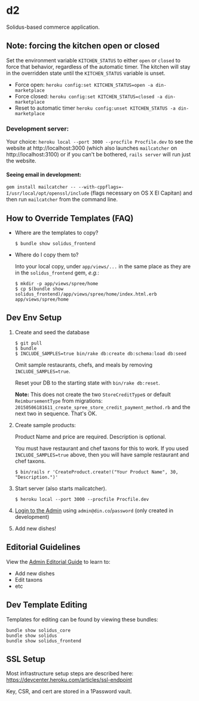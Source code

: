 # d2
Solidus-based commerce application.

## Note: forcing the kitchen open or closed
Set the environment variable `KITCHEN_STATUS` to either `open` or `closed` to force that behavior, regardless of the automatic timer. The kitchen will stay in the overridden state until the `KITCHEN_STATUS` variable is unset.

- Force open: `heroku config:set KITCHEN_STATUS=open -a din-marketplace`
- Force closed: `heroku config:set KITCHEN_STATUS=closed -a din-marketplace`
- Reset to automatic timer `heroku config:unset KITCHEN_STATUS -a din-marketplace`

### Development server:
Your choice: `heroku local --port 3000 --procfile Procfile.dev` to see the website at http://localhost:3000 (which also launches `mailcatcher` on http://localhost:3100) or if you can't be bothered, `rails server` will run just the website.

#### Seeing email in development:
`gem install mailcatcher -- --with-cppflags=-I/usr/local/opt/openssl/include`  (flags necessary on OS X El Capitan) and then run `mailcatcher` from the command line.

## How to Override Templates (FAQ)

- Where are the templates to copy?

    ```console
    $ bundle show solidus_frontend
    ```

- Where do I copy them to?

    Into your local copy, under `app/views/...` in the same place as they are in the `solidus_frontend` gem, _e.g._:

    ``` console
    $ mkdir -p app/views/spree/home
    $ cp $(bundle show solidus_frontend)/app/views/spree/home/index.html.erb app/views/spree/home
    ```


## Dev Env Setup

1. Create and seed the database

    ```console
    $ git pull
    $ bundle
    $ INCLUDE_SAMPLES=true bin/rake db:create db:schema:load db:seed
    ```

    Omit sample restaurants, chefs, and meals by removing `INCLUDE_SAMPLES=true`.

    Reset your DB to the starting state with `bin/rake db:reset`.

    **Note:** This does not create the two `StoreCreditType`s or default `ReimbursementType` from migrations: `20150506181611_create_spree_store_credit_payment_method.rb` and the next two in sequence. That's OK.

2. Create sample products:

    Product Name and price are required. Description is optional.

    You must have restaurant and chef taxons for this to work. If you used `INCLUDE_SAMPLES=true` above, then you will have sample restaurant and chef taxons.

    ```console
    $ bin/rails r 'CreateProduct.create!("Your Product Name", 30, "Description.")'
    ```

3. Start server (also starts mailcatcher).

    ```console
    $ heroku local --port 3000 --procfile Procfile.dev
    ```

4. [Login to the Admin](http://localhost:3000/admin) using `admin@din.co`/`password` (only created in development)

5. Add new dishes!


## Editorial Guidelines

View the [Admin Editorial Guide](https://docs.google.com/document/d/1HXd1ObkDjGsxLjm6wnhntjjaQn0TC2H3dtyownfo41w/edit) to learn to:

* Add new dishes
* Edit taxons
* etc


## Dev Template Editing

Templates for editing can be found by viewing these bundles:

```
bundle show solidus_core
bundle show solidus
bundle show solidus_frontend
```

## SSL Setup

Most infrastructure setup steps are described here: https://devcenter.heroku.com/articles/ssl-endpoint

Key, CSR, and cert are stored in a 1Password vault.
